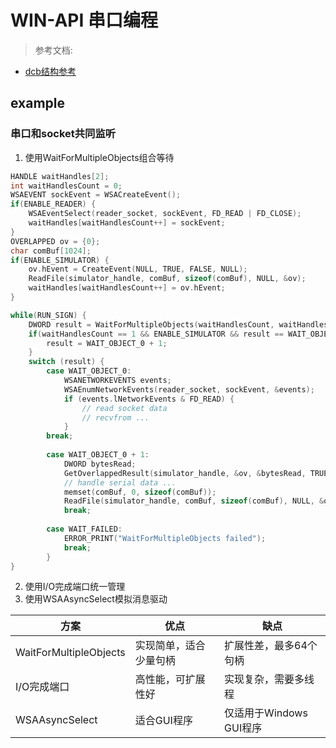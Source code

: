 # WIN-API 串口编程

> 参考文档:
- [dcb结构参考](https://learn.microsoft.com/en-us/windows/win32/api/winbase/ns-winbase-dcb)

## example

### 串口和socket共同监听

1. 使用WaitForMultipleObjects组合等待
```c
HANDLE waitHandles[2];
int waitHandlesCount = 0;
WSAEVENT sockEvent = WSACreateEvent();
if(ENABLE_READER) {
    WSAEventSelect(reader_socket, sockEvent, FD_READ | FD_CLOSE);
    waitHandles[waitHandlesCount++] = sockEvent;
}
OVERLAPPED ov = {0};
char comBuf[1024];
if(ENABLE_SIMULATOR) {
    ov.hEvent = CreateEvent(NULL, TRUE, FALSE, NULL);
    ReadFile(simulator_handle, comBuf, sizeof(comBuf), NULL, &ov);
    waitHandles[waitHandlesCount++] = ov.hEvent;
}

while(RUN_SIGN) {
    DWORD result = WaitForMultipleObjects(waitHandlesCount, waitHandles, FALSE, 200);
    if(waitHandlesCount == 1 && ENABLE_SIMULATOR && result == WAIT_OBJECT_0) {
        result = WAIT_OBJECT_0 + 1;
    }
    switch (result) {
        case WAIT_OBJECT_0:
            WSANETWORKEVENTS events;
            WSAEnumNetworkEvents(reader_socket, sockEvent, &events);
            if (events.lNetworkEvents & FD_READ) {
                // read socket data
                // recvfrom ...
            }
        break;
    
        case WAIT_OBJECT_0 + 1:
            DWORD bytesRead;
            GetOverlappedResult(simulator_handle, &ov, &bytesRead, TRUE);
            // handle serial data ...
            memset(comBuf, 0, sizeof(comBuf));
            ReadFile(simulator_handle, comBuf, sizeof(comBuf), NULL, &ov);
            break;
        
        case WAIT_FAILED:
            ERROR_PRINT("WaitForMultipleObjects failed");
            break;
        }
}
```

2. 使用I/O完成端口统一管理
3. 使用WSAAsyncSelect模拟消息驱动

|方案	                     |优点	                       |缺点|
|---------------------------|-----------------------------|----|
|WaitForMultipleObjects	    |实现简单，适合少量句柄	        |扩展性差，最多64个句柄|
|I/O完成端口	             |高性能，可扩展性好	            |实现复杂，需要多线程|
|WSAAsyncSelect	            |适合GUI程序	                   |仅适用于Windows GUI程序|